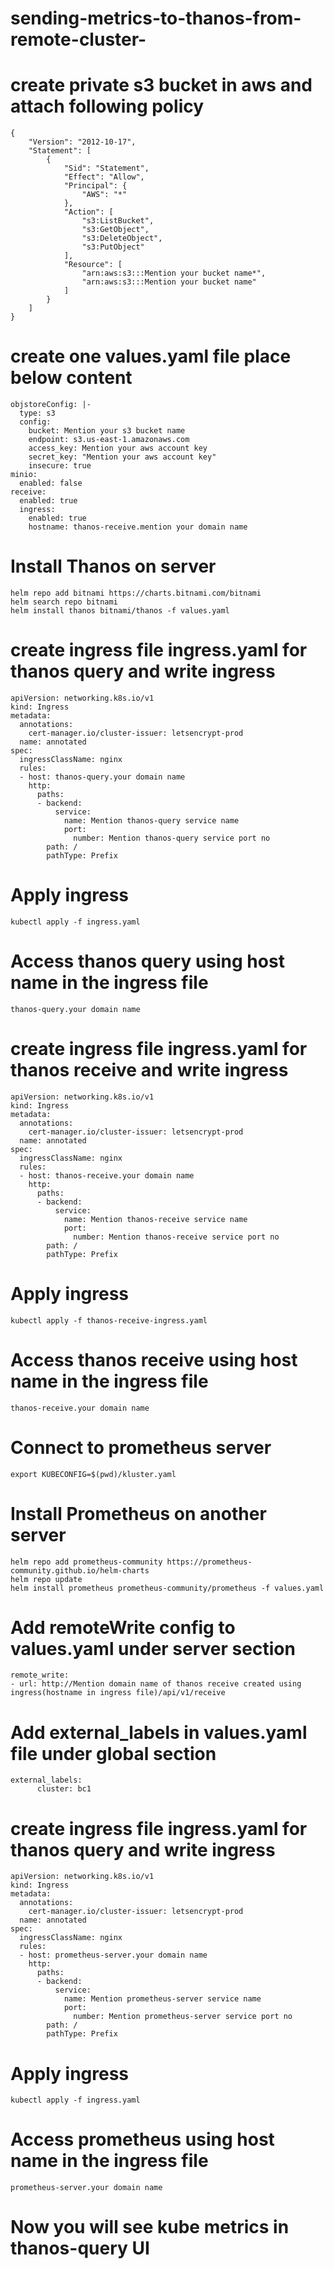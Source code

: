 # sending-metrics-to-thanos-from-remote-cluster-

# create private s3 bucket in aws and attach following policy
```
{
    "Version": "2012-10-17",
    "Statement": [
        {
            "Sid": "Statement",
            "Effect": "Allow",
            "Principal": {
                "AWS": "*"
            },
            "Action": [
                "s3:ListBucket",
                "s3:GetObject",
                "s3:DeleteObject",
                "s3:PutObject"
            ],
            "Resource": [
                "arn:aws:s3:::Mention your bucket name*",
                "arn:aws:s3:::Mention your bucket name"
            ]
        }
    ]
}
```

# create one values.yaml file place below content
```
objstoreConfig: |-
  type: s3
  config:
    bucket: Mention your s3 bucket name
    endpoint: s3.us-east-1.amazonaws.com
    access_key: Mention your aws account key
    secret_key: "Mention your aws account key"
    insecure: true 
minio:
  enabled: false
receive:
  enabled: true
  ingress:
    enabled: true
    hostname: thanos-receive.mention your domain name
```


# Install Thanos on server
```
helm repo add bitnami https://charts.bitnami.com/bitnami
helm search repo bitnami
helm install thanos bitnami/thanos -f values.yaml
```

# create ingress file ingress.yaml for thanos query and write ingress  
```
apiVersion: networking.k8s.io/v1
kind: Ingress
metadata:
  annotations:
    cert-manager.io/cluster-issuer: letsencrypt-prod
  name: annotated
spec:
  ingressClassName: nginx
  rules:
  - host: thanos-query.your domain name
    http:
      paths:
      - backend:
          service:
            name: Mention thanos-query service name
            port:
              number: Mention thanos-query service port no
        path: /
        pathType: Prefix
```
# Apply ingress 
```
kubectl apply -f ingress.yaml
```

# Access thanos query using host name in the ingress file
```
thanos-query.your domain name
```
# create ingress file ingress.yaml for thanos receive and write ingress  
```
apiVersion: networking.k8s.io/v1
kind: Ingress
metadata:
  annotations:
    cert-manager.io/cluster-issuer: letsencrypt-prod
  name: annotated
spec:
  ingressClassName: nginx
  rules:
  - host: thanos-receive.your domain name
    http:
      paths:
      - backend:
          service:
            name: Mention thanos-receive service name
            port:
              number: Mention thanos-receive service port no
        path: /
        pathType: Prefix
```
# Apply ingress 
```
kubectl apply -f thanos-receive-ingress.yaml
```

# Access thanos receive using host name in the ingress file
```
thanos-receive.your domain name
```
# Connect to prometheus server 
```
export KUBECONFIG=$(pwd)/kluster.yaml
```
# Install Prometheus on another server
```
helm repo add prometheus-community https://prometheus-community.github.io/helm-charts
helm repo update
helm install prometheus prometheus-community/prometheus -f values.yaml
```
# Add remoteWrite config to values.yaml under server section
```
remote_write:
- url: http://Mention domain name of thanos receive created using ingress(hostname in ingress file)/api/v1/receive
```
# Add external_labels in values.yaml file under global section
```
external_labels:
      cluster: bc1
```
# create ingress file ingress.yaml for thanos query and write ingress  
```
apiVersion: networking.k8s.io/v1
kind: Ingress
metadata:
  annotations:
    cert-manager.io/cluster-issuer: letsencrypt-prod
  name: annotated
spec:
  ingressClassName: nginx
  rules:
  - host: prometheus-server.your domain name
    http:
      paths:
      - backend:
          service:
            name: Mention prometheus-server service name
            port:
              number: Mention prometheus-server service port no
        path: /
        pathType: Prefix
```
# Apply ingress 
```
kubectl apply -f ingress.yaml
```
# Access prometheus using host name in the ingress file
```
prometheus-server.your domain name
```
# Now you will see kube metrics in thanos-query UI
